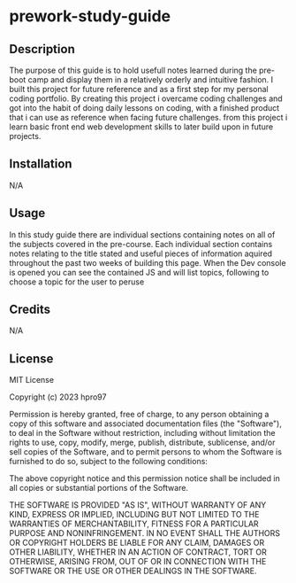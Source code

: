 # prework-study-guide

## Description

The purpose of this guide is to hold usefull notes learned during the pre-boot camp and display them in a relatively orderly and intuitive fashion. I built this project for future reference and as a first step for my personal coding portfolio. By creating this project i overcame coding challenges and got into the habit of doing daily lessons on coding, with a finished product that i can use as reference when facing future challenges. from this project i learn basic front end web development skills to later build upon in future projects.

## Installation

N/A

## Usage

In this study guide there are individual sections containing notes on all of the subjects covered in the pre-course. Each individual section contains notes relating to the title stated and useful pieces of information aquired throughout the past two weeks of building this page. When the Dev console is opened you can see the contained JS and will list topics, following to choose a topic for the user to peruse

## Credits

N/A

## License

MIT License

Copyright (c) 2023 hpro97

Permission is hereby granted, free of charge, to any person obtaining a copy
of this software and associated documentation files (the "Software"), to deal
in the Software without restriction, including without limitation the rights
to use, copy, modify, merge, publish, distribute, sublicense, and/or sell
copies of the Software, and to permit persons to whom the Software is
furnished to do so, subject to the following conditions:

The above copyright notice and this permission notice shall be included in all
copies or substantial portions of the Software.

THE SOFTWARE IS PROVIDED "AS IS", WITHOUT WARRANTY OF ANY KIND, EXPRESS OR
IMPLIED, INCLUDING BUT NOT LIMITED TO THE WARRANTIES OF MERCHANTABILITY,
FITNESS FOR A PARTICULAR PURPOSE AND NONINFRINGEMENT. IN NO EVENT SHALL THE
AUTHORS OR COPYRIGHT HOLDERS BE LIABLE FOR ANY CLAIM, DAMAGES OR OTHER
LIABILITY, WHETHER IN AN ACTION OF CONTRACT, TORT OR OTHERWISE, ARISING FROM,
OUT OF OR IN CONNECTION WITH THE SOFTWARE OR THE USE OR OTHER DEALINGS IN THE
SOFTWARE.